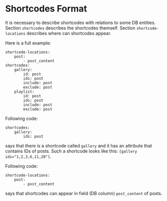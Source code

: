 # Shortcodes Format #

It is necessary to describe shortcodes with relations to some DB entities.
Section `shortcodes` describes the shortcodes themself.
Section `shortcode-locations` describes where can shortcodes appear.

Here is a full example:

    shortcode-locations:
        post:
            - post_content
    shortcodes:
        gallery:
            id: post
            ids: post
            include: post
            exclude: post
        playlist:
            id: post
            ids: post
            include: post
            exclude: post

Following code:

    shortcodes:
        gallery:
            ids: post
        
says that there is a shortcode called `gallery` and it has an attribute that contains IDs of posts.
Such a shortcode looks like this: `[gallery ids="1,2,3,6,11,20"]`.


Following code:

    shortcode-locations:
        post:
            - post_content

says that shortcodes can appear in field (DB column) `post_content` of posts.
